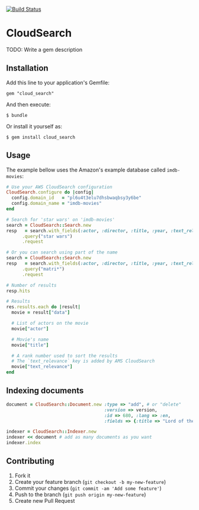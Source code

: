 [![Build Status](https://secure.travis-ci.org/willian/cloud_search.png)](http://travis-ci.org/willian/cloud_search)

# CloudSearch

TODO: Write a gem description

## Installation

Add this line to your application's Gemfile:

    gem "cloud_search"

And then execute:

    $ bundle

Or install it yourself as:

    $ gem install cloud_search

## Usage

The example bellow uses the Amazon's example database called `imdb-movies`:

```ruby
# Use your AWS CloudSearch configuration
CloudSearch.configure do |config|
  config.domain_id   = "pl6u4t3elu7dhsbwaqbsy3y6be"
  config.domain_name = "imdb-movies"
end

# Search for 'star wars' on 'imdb-movies'
search = CloudSearch::Search.new
resp   = search.with_fields(:actor, :director, :title, :year, :text_relevance)
      .query("star wars")
      .request

# Or you can search using part of the name
search = CloudSearch::Search.new
resp   = search.with_fields(:actor, :director, :title, :year, :text_relevance)
      .query("matri*")
      .request

# Number of results
resp.hits

# Results
res.results.each do |result|
  movie = result["data"]

  # List of actors on the movie
  movie["actor"]

  # Movie's name
  movie["title"]

  # A rank number used to sort the results
  # The `text_relevance` key is added by AMS CloudSearch
  movie["text_relevance"]
end
```

## Indexing documents

``` ruby
document = CloudSearch::Document.new :type => "add", # or "delete"
                                     :version => version,
                                     :id => 680, :lang => :en,
                                     :fields => {:title => "Lord of the Rings"}

indexer = CloudSearch::Indexer.new
indexer << document # add as many documents as you want
indexer.index
```


## Contributing

1. Fork it
2. Create your feature branch (`git checkout -b my-new-feature`)
3. Commit your changes (`git commit -am 'Add some feature'`)
4. Push to the branch (`git push origin my-new-feature`)
5. Create new Pull Request

